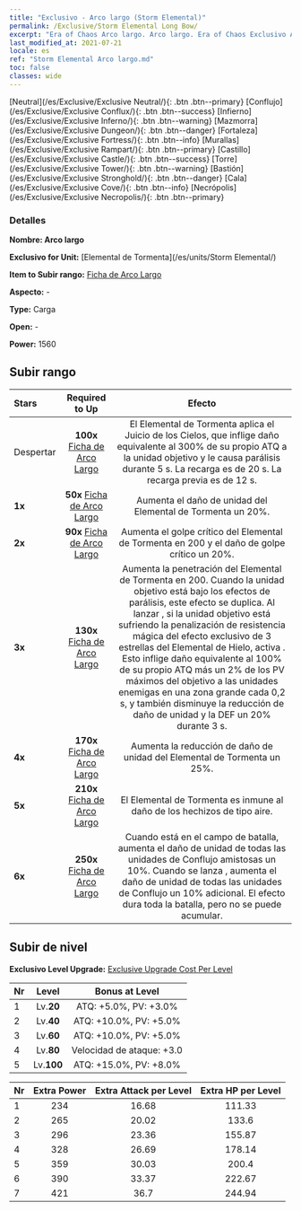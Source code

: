 ```yaml
---
title: "Exclusivo - Arco largo (Storm Elemental)"
permalink: /Exclusive/Storm Elemental Long Bow/
excerpt: "Era of Chaos Arco largo. Arco largo. Era of Chaos Exclusivo Arco largo. Elemental de Tormenta Exclusivo."
last_modified_at: 2021-07-21
locale: es
ref: "Storm Elemental Arco largo.md"
toc: false
classes: wide
---
```

 [Neutral](/es/Exclusive/Exclusive Neutral/){: .btn .btn--primary} [Conflujo](/es/Exclusive/Exclusive Conflux/){: .btn .btn--success} [Infierno](/es/Exclusive/Exclusive Inferno/){: .btn .btn--warning} [Mazmorra](/es/Exclusive/Exclusive Dungeon/){: .btn .btn--danger} [Fortaleza](/es/Exclusive/Exclusive Fortress/){: .btn .btn--info} [Murallas](/es/Exclusive/Exclusive Rampart/){: .btn .btn--primary} [Castillo](/es/Exclusive/Exclusive Castle/){: .btn .btn--success} [Torre](/es/Exclusive/Exclusive Tower/){: .btn .btn--warning} [Bastión](/es/Exclusive/Exclusive Stronghold/){: .btn .btn--danger} [Cala](/es/Exclusive/Exclusive Cove/){: .btn .btn--info} [Necrópolis](/es/Exclusive/Exclusive Necropolis/){: .btn .btn--primary} 

### Detalles
 **Nombre: Arco largo** 

 **Exclusivo for Unit:** [Elemental de Tormenta](/es/units/Storm Elemental/) 

 **Item to Subir rango:** [Ficha de Arco Largo](/ItemsES/con_914/)

 **Aspecto:** -

 **Type:** Carga

 **Open:** -

 **Power:** 1560

## Subir rango

  |     Stars    |  Required to Up | Efecto |
  |:-------------|:---------------:|:---------------:|
  |  Despertar  | **100x** [Ficha de Arco Largo](/ItemsES/con_914/) | <Fuerza de la Naturaleza> El Elemental de Tormenta aplica el Juicio de los Cielos, que inflige daño equivalente al 300% de su propio ATQ a la unidad objetivo y le causa parálisis durante 5 s. La recarga es de 20 s. La recarga previa es de 12 s. |
  | **1x** <i class="fas fa-star"/> | **50x** [Ficha de Arco Largo](/ItemsES/con_914/) | Aumenta el daño de unidad del Elemental de Tormenta un 20%. |
  | **2x** <i class="fas fa-star"/> | **90x** [Ficha de Arco Largo](/ItemsES/con_914/) | Aumenta el golpe crítico del Elemental de Tormenta en 200 y el daño de golpe crítico un 20%. |
  | **3x** <i class="fas fa-star"/> | **130x** [Ficha de Arco Largo](/ItemsES/con_914/) | Aumenta la penetración del Elemental de Tormenta en 200. Cuando la unidad objetivo está bajo los efectos de parálisis, este efecto se duplica. Al lanzar <Fuerza de la Naturaleza>, si la unidad objetivo está sufriendo la penalización de resistencia mágica del efecto exclusivo de 3 estrellas del Elemental de Hielo, activa <Furia Elemental>. Esto inflige daño equivalente al 100% de su propio ATQ más un 2% de los PV máximos del objetivo a las unidades enemigas en una zona grande cada 0,2 s, y también disminuye la reducción de daño de unidad y la DEF un 20% durante 3 s. |
  | **4x** <i class="fas fa-star"/> | **170x** [Ficha de Arco Largo](/ItemsES/con_914/) | Aumenta la reducción de daño de unidad del Elemental de Tormenta un 25%. |
  | **5x** <i class="fas fa-star"/> | **210x** [Ficha de Arco Largo](/ItemsES/con_914/) | El Elemental de Tormenta es inmune al daño de los hechizos de tipo aire. |
  | **6x** <i class="fas fa-star"/> | **250x** [Ficha de Arco Largo](/ItemsES/con_914/) | <Resonancia Elemental> Cuando está en el campo de batalla, aumenta el daño de unidad de todas las unidades de Conflujo amistosas un 10%. Cuando se lanza <Fuerza de la Naturaleza>, aumenta el daño de unidad de todas las unidades de Conflujo un 10% adicional. El efecto dura toda la batalla, pero no se puede acumular. |


## Subir de nivel
 **Exclusivo Level Upgrade:** [Exclusive Upgrade Cost Per Level](/Exclusive/ExclusiveUpgradeCostPerLevel/)

  |  Nr  |   Level  | Bonus at Level |
  |:-----|:--------:|:--------------:|
  | 1 | Lv.**20** | ATQ: +5.0%, PV: +3.0% |
  | 2 | Lv.**40** | ATQ: +10.0%, PV: +5.0% |
  | 3 | Lv.**60** | ATQ: +10.0%, PV: +5.0% |
  | 4 | Lv.**80** | Velocidad de ataque: +3.0 |
  | 5 | Lv.**100** | ATQ: +15.0%, PV: +8.0% |


  |  Nr  |  Extra Power | Extra Attack per Level | Extra HP per Level |
  |:-----|:--------:|:--------:|:--------:|
  | 1 | 234 | 16.68 | 111.33 |
  | 2 | 265 | 20.02 | 133.6 |
  | 3 | 296 | 23.36 | 155.87 |
  | 4 | 328 | 26.69 | 178.14 |
  | 5 | 359 | 30.03 | 200.4 |
  | 6 | 390 | 33.37 | 222.67 |
  | 7 | 421 | 36.7 | 244.94 |


